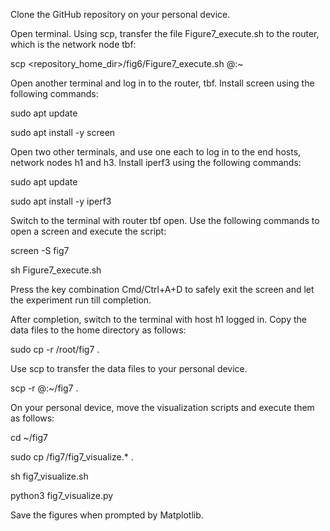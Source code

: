 Clone the GitHub repository on your personal device.

Open terminal. Using scp, transfer the file Figure7_execute.sh to the router, which is the network node tbf:

  scp <repository_home_dir>/fig6/Figure7_execute.sh  <CloudLab username>@<hostname of tbf router>:~

Open another terminal and log in to the router, tbf. Install screen using the following commands:
  
  sudo apt update
  
  sudo apt install -y screen

Open two other terminals, and use one each to log in to the end hosts, network nodes h1 and h3. Install iperf3 using the following commands:
  
  sudo apt update
  
  sudo apt install -y iperf3
  
Switch to the terminal with router tbf open. Use the following commands to open a screen and execute the script:
  
  screen -S fig7
  
  sh Figure7_execute.sh

Press the key combination Cmd/Ctrl+A+D to safely exit the screen and let the experiment run till completion.
  
After completion, switch to the terminal with host h1 logged in. Copy the data files to the home directory as follows:
  
  sudo cp -r /root/fig7 .

Use scp to transfer the data files to your personal device. 
  
  scp -r <CloudLab username>@<hostname of h1>:~/fig7 .    

On your personal device, move the visualization scripts and execute them as follows:
  
  cd ~/fig7
  
  sudo cp <clone directory of repository>/fig7/fig7_visualize.* .
  
  sh fig7_visualize.sh
  
  python3 fig7_visualize.py

Save the figures when prompted by Matplotlib. 
